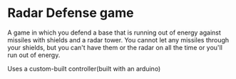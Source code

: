 # Radar Defense game
A game in which you defend a base that is running out of energy against missiles with shields and a radar tower.
You cannot let any missiles through your shields, but you can't have them or the radar on all the time or you'll run out of energy.

Uses a custom-built controller(built with an arduino)
